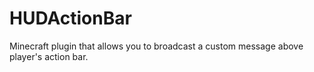 # HUDActionBar
Minecraft plugin that allows you to broadcast a custom message above player's action bar.
